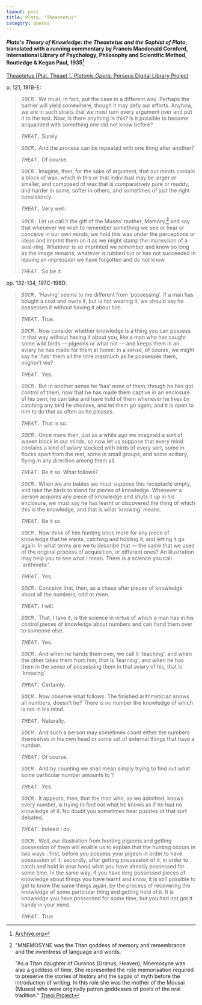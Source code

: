 ```yaml
---
layout: post
title: Plato, "Theaetetus"
category: quotes
---
```


#### *Plato's Theory of Knowledge: the *Theaetetus* and the *Sophist* of Plato*, translated with a running commentary by Francis Macdonald Cornford, International Library of Psychology, Philosophy and Scientific Method, Routledge & Kegan Paul, 1935[^1]

[^1]: [Archive.org](https://archive.org/details/in.ernet.dli.2015.136245/page/n8/mode/1up)

[Theaetetus \[Plat. Theaet.\]. *Platonis Opera*. Perseus Digital Library Project](http://data.perseus.org/citations/urn:cts:greekLit:tlg0059.tlg006.perseus-grc1:142a)

p. 121, 191B-E:

> <TT>*SOCR.*</TT> We must, in fact, put the case in a different way. Perhaps the barrier will yield somewhere, though it may defy our efforts. Anyhow, we are in such straits that we must turn every argument over and put it to the test. Now, is there anything in this? Is it possible to become acquainted with something one did not know before?
>
> <TT>*THEAT.*</TT> Surely.
>
> <TT>*SOCR.*</TT> And the process can be repeated with one thing after another?
>
> <TT>*THEAT.*</TT> Of course.
>
> <TT>*SOCR.*</TT> Imagine, then, for the sake of argument, that our minds contain a block of wax, which in this or that individual may be larger or smaller, and composed of wax that is comparatively pure or muddy, and harder in some, softer in others, and sometimes of just the right consistency.
>
> <TT>*THEAT.*</TT> Very well.
>
> <TT>*SOCR.*</TT> Let us call it the gift of the Muses' mother, Memory,[^2] and say that whenever we wish to remember something we see or hear or conceive in our own minds, we hold this wax under the perceptions or ideas and imprint them on it as we might stamp the impression of a seal-ring. Whatever is so imprinted we remember and know so long as the image remains; whatever is rubbed out or has not succeeded in leaving an impression we have forgotten and do not know.
>
> <TT>*THEAT.*</TT> So be it.

[^2]: "MNEMOSYNE was the Titan goddess of memory and remembrance and the inventress of language and words.

    "As a Titan daughter of Ouranos (Uranus, Heaven), Mnemosyne was also a goddess of time. She represented the rote memorisation required to preserve the stories of history and the sagas of myth before the introduction of writing. In this role she was the mother of the Mousai (Muses) who were originally patron goddesses of poets of the oral tradition." [Theoi Project](https://www.theoi.com/Titan/TitanisMnemosyne.html)

pp. 132-134, 197C-198D:

> <TT>*SOCR.*</TT> 'Having' seems to me different from 'possessing'. If a man has bought a coat and owns it, but is not wearing it, we should say he possesses it without having it about him.
>
> <TT>*THEAT.*</TT> True.
>
> <TT>*SOCR.*</TT> Now consider whether knowledge is a thing you can possess in that way without having it about you, like a man who has caught some wild birds — pigeons or what not — and keeps them in an aviary he has made for them at home. In a sense, of course, we might say he 'has' them all the time inasmuch as he possesses them, mightn't we?
>
> <TT>*THEAT.*</TT> Yes.
>
> <TT>*SOCR.*</TT> But in another sense he 'has' none of them, though he has got control of them, now that he has made them captive in an enclosure of his own; he can take and have hold of them whenever he likes by catching any bird he chooses, and let them go again; and it is open to him to do that as often as he pleases.
>
> <TT>*THEAT.*</TT> That is so.
>
> <TT>*SOCR.*</TT> Once more then, just as a while ago we imagined a sort of waxen block in our minds, so now let us suppose that every mind contains a kind of aviary stocked with birds of every sort, some in flocks apart from the rest, some in small groups, and some solitary, flying in any direction among them all.
>
> <TT>*THEAT.*</TT> Be it so. What follows?
>
> <TT>*SOCR.*</TT> When we are babies we must suppose this receptacle empty, and take the birds to stand for pieces of knowledge. Whenever a person acquires any piece of knowledge and shuts it up in his enclosure, we must say he has learnt or discovered the thing of which this is the knowledge, and that is what 'knowing' means.
>
> <TT>*THEAT.*</TT> Be it so.
>
> <TT>*SOCR.*</TT> Now think of him hunting once more for any piece of knowledge that he wants, catching and holding it, and letting it go again. In what terms are we to describe that — the same that we used of the original process of acquisition, or different ones? An illustration may help you to see what I mean. There is a science you call 'arithmetic'.
>
> <TT>*THEAT.*</TT> Yes.
>
> <TT>*SOCR.*</TT> Conceive that, then, as a chase after pieces of knowledge about all the numbers, odd or even.
>
> <TT>*THEAT.*</TT> I will.
>
> <TT>*SOCR.*</TT> That, I take it, is the science in virtue of which a man has in his control pieces of knowledge about numbers and can hand them over to someone else.
>
> <TT>*THEAT.*</TT> Yes.
>
> <TT>*SOCR.*</TT> And when he hands them over, we call it 'teaching', and when the other takes them from him, that is 'learning', and when he has them in the sense of possessing them in that aviary of his, that is 'knowing'.
>
> <TT>*THEAT.*</TT> Certainly.
>
> <TT>*SOCR.*</TT> Now observe what follows. The finished arithmetician knows all numbers, doesn't he? There is no number the knowledge of which is not in his mind.
>
> <TT>*THEAT.*</TT> Naturally.
>
> <TT>*SOCR.*</TT> And such a person may sometimes count either the numbers themselves in his own head or some set of external things that have a number.
>
> <TT>*THEAT.*</TT> Of course.
>
> <TT>*SOCR.*</TT> And by counting we shall mean simply trying to find out what some particular number amounts to ?
>
> <TT>*THEAT.*</TT> Yes.
>
> <TT>*SOCR.*</TT> It appears, then, that the man who, as we admitted, knows every number, is trying to find out what he knows as if he had no knowledge of it. No doubt you sometimes hear puzzles of that sort debated.
>
> <TT>*THEAT.*</TT> Indeed I do.
>
> <TT>*SOCR.*</TT> Well, our illustration from hunting pigeons and getting possession of them will enable us to explain that the hunting occurs in two ways : first, before you possess your pigeon in order to have possession of it; secondly, after getting possession of it, in order to catch and hold in your hand what you have already possessed for some time. In the same way, if you have long possessed pieces of knowledge about things you have learnt and know, it is still possible to get to know the same things again, by the process of recovering the knowledge of some particular thing and getting hold of it. It is knowledge you have possessed for some time, but you had not got it handy in your mind.
>
> <TT>*THEAT.*</TT> True.